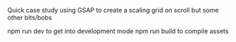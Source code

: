 Quick case study using GSAP to create a scaling grid on scroll but some other bits/bobs

npm run dev to get into development mode
npm run build to compile assets
